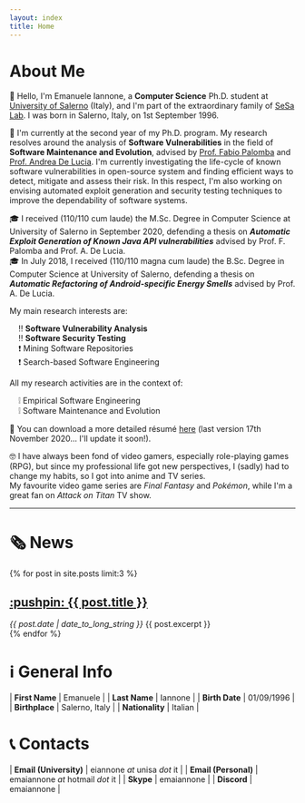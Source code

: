 ```yaml
---
layout: index
title: Home
---
```


# About Me

:wave: Hello, I'm Emanuele Iannone, a **Computer Science** Ph.D. student at [University of Salerno](https://www.unisa.it/) (Italy), and I'm part of the extraordinary family of [SeSa Lab](https://sesalabunisa.github.io/).
I was born in Salerno, Italy, on 1st September 1996.

:pencil: I'm currently at the second year of my Ph.D. program. My research resolves around the analysis of **Software Vulnerabilities** in the field of **Software Maintenance and Evolution**, advised by [Prof. Fabio Palomba](https://fpalomba.github.io/) and [Prof. Andrea De Lucia](https://docenti.unisa.it/003241/home).
I'm currently investigating the life-cycle of known software vulnerabilities in open-source system and finding efficient ways to detect, mitigate and assess their risk. In this respect, I'm also working on envising automated exploit generation and security testing techniques to improve the dependability of software systems.

:mortar_board: I received (110/110 cum laude) the M.Sc. Degree in Computer Science at
University of Salerno in September 2020, defending a thesis on ***Automatic Exploit Generation of Known Java API vulnerabilities*** advised by Prof. F. Palomba and Prof. A. De Lucia.  
:mortar_board: In July 2018, I received (110/110 magna cum laude) the B.Sc. Degree in Computer Science at University of Salerno, defending a thesis on ***Automatic Refactoring of Android-specific Energy Smells*** advised by Prof. A. De Lucia.

My main research interests are:

&nbsp;&nbsp;&nbsp;&nbsp;:bangbang: **Software Vulnerability Analysis**  
&nbsp;&nbsp;&nbsp;&nbsp;:bangbang: **Software Security Testing**  
&nbsp;&nbsp;&nbsp;&nbsp;:exclamation: Mining Software Repositories  
&nbsp;&nbsp;&nbsp;&nbsp;:exclamation: Search-based Software Engineering  

All my research activities are in the context of:

&nbsp;&nbsp;&nbsp;&nbsp;:grey_exclamation: Empirical Software Engineering  
&nbsp;&nbsp;&nbsp;&nbsp;:grey_exclamation: Software Maintenance and Evolution  

[//]: # (The sources of CV is on my overleaf)
:scroll: You can download a more detailed résumé [here](./download/resume.pdf) (last version 17th November 2020... I'll update it soon!).

:nerd_face: I have always been fond of video gamers, especially role-playing games (RPG), but since my professional life got new perspectives, I (sadly) had to change my habits, so I got into anime and TV series.  
My favourite video game series are *Final Fantasy* and *Pokémon*, while I'm a great fan on *Attack on Titan* TV show.

<hr>

# :newspaper_roll: News

{% for post in site.posts limit:3 %}
  <article>
    <h2>
      <a href="{{ post.url }}">
        :pushpin: {{ post.title }}
      </a>
    </h2>
    <i><time datetime="{{ post.date | date: "%Y-%m-%d" }}">{{ post.date | date_to_long_string }}</time></i>
    {{ post.excerpt }}
  </article>
{% endfor %}

# :information_source: General Info

| **First Name** | Emanuele |
| **Last Name** | Iannone |
| **Birth Date**  | 01/09/1996 |
| **Birthplace** | Salerno, Italy |
| **Nationality** | Italian |

# :telephone_receiver: Contacts

| **Email (University)** | eiannone *at* unisa *dot* it |
| **Email (Personal)** | emaiannone *at* hotmail *dot* it |
| **Skype** | emaiannone |
| **Discord** | emaiannone |
